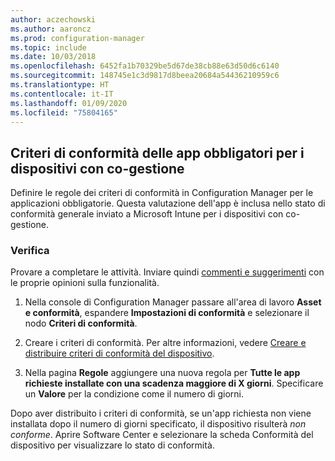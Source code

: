 ```yaml
---
author: aczechowski
ms.author: aaroncz
ms.prod: configuration-manager
ms.topic: include
ms.date: 10/03/2018
ms.openlocfilehash: 6452fa1b70329be5d67de38cb88e63d50d6c6140
ms.sourcegitcommit: 148745e1c3d9817d8beea20684a54436210959c6
ms.translationtype: HT
ms.contentlocale: it-IT
ms.lasthandoff: 01/09/2020
ms.locfileid: "75804165"
---
```

## <a name="bkmk_app-compliance"></a> Criteri di conformità delle app obbligatori per i dispositivi con co-gestione
<!--1358196-->

Definire le regole dei criteri di conformità in Configuration Manager per le applicazioni obbligatorie. Questa valutazione dell'app è inclusa nello stato di conformità generale inviato a Microsoft Intune per i dispositivi con co-gestione.

### <a name="try-it-out"></a>Verifica

Provare a completare le attività. Inviare quindi [commenti e suggerimenti](/sccm/core/understand/find-help#product-feedback) con le proprie opinioni sulla funzionalità.

1. Nella console di Configuration Manager passare all'area di lavoro **Asset e conformità**, espandere **Impostazioni di conformità** e selezionare il nodo **Criteri di conformità**.  

2. Creare i criteri di conformità. Per altre informazioni, vedere [Creare e distribuire criteri di conformità del dispositivo](/sccm/mdm/deploy-use/create-compliance-policy).  

3. Nella pagina **Regole** aggiungere una nuova regola per **Tutte le app richieste installate con una scadenza maggiore di X giorni**. Specificare un **Valore** per la condizione come il numero di giorni.  

Dopo aver distribuito i criteri di conformità, se un'app richiesta non viene installata dopo il numero di giorni specificato, il dispositivo risulterà *non conforme*. Aprire Software Center e selezionare la scheda Conformità del dispositivo per visualizzare lo stato di conformità.



